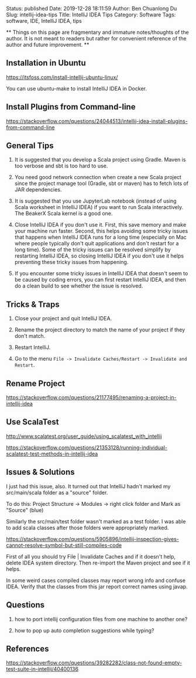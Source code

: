 Status: published
Date: 2019-12-28 18:11:59
Author: Ben Chuanlong Du
Slug: intellij-idea-tips
Title: IntelliJ IDEA Tips
Category: Software
Tags: software, IDE, IntelliJ IDEA, tips

**
Things on this page are
fragmentary and immature notes/thoughts of the author.
It is not meant to readers
but rather for convenient reference of the author and future improvement.
**

## Installation in Ubuntu 

https://itsfoss.com/install-intellij-ubuntu-linux/

You can use ubuntu-make to install IntelliJ IDEA in Docker.

## Install Plugins from Command-line

https://stackoverflow.com/questions/24044513/intellij-idea-install-plugins-from-command-line

## General Tips

1. It is suggested that you develop a Scala project using Gradle.
    Maven is too verbose and sbt is too hard to use.

2. You need good network connection when create a new Scala project 
    since the project manage tool (Gradle, sbt or maven) has to fetch lots of JAR dependencies.

3. It is suggested that you use JupyterLab notebook 
    (instead of using Scala worksheet in IntelliJ IDEA) if you want to run Scala interactively.
    The BeakerX Scala kernel is a good one.

4. Close IntelliJ IDEA if you don't use it.
    First, 
    this save memory and make your machine run faster.
    Second, 
    this helps avoiding some tricky issues that happens when IntelliJ IDEA runs for a long time 
    (especially on Mac where people typically don't quit applications and don't restart for a long time).
    Some of the tricky issues can be resolved simplify by restarting IntelliJ IDEA,
    so closing IntelliJ IDEA if you don't use it helps preventing these tricky issues from happening.

5. If you encounter some tricky issues in IntellIJ IDEA that doesn't seem to be caused by coding errors,
    you can first restart IntelliJ IDEA, 
    and then do a clean build to see whether the issue is resolved.

## Tricks & Traps 

1. Close your project and quit IntelliJ IDEA.

2. Rename the project directory to match the name of your project if they don't match.

3. Restart IntelliJ.

4. Go to the menu `File -> Invalidate Caches/Restart -> Invalidate and Restart`.

## Rename Project

https://stackoverflow.com/questions/21177495/renaming-a-project-in-intellij-idea

## Use ScalaTest

http://www.scalatest.org/user_guide/using_scalatest_with_intellij

https://stackoverflow.com/questions/21353128/running-individual-scalatest-test-methods-in-intellij-idea

## Issues & Solutions


I just had this issue, also. It turned out that IntelliJ hadn't marked my src/main/scala folder as a "source" folder.

To do this: Project Structure -> Modules -> right click folder and Mark as "Source" (blue)

Similarly the src/main/test folder wasn't marked as a test folder. I was able to add scala classes after those folders were appropriately marked.



https://stackoverflow.com/questions/5905896/intellij-inspection-gives-cannot-resolve-symbol-but-still-compiles-code



First of all you should try File | Invalidate Caches and if it doesn't help, delete IDEA system directory. Then re-import the Maven project and see if it helps.

In some weird cases compiled classes may report wrong info and confuse IDEA. Verify that the classes from this jar report correct names using javap.


## Questions

1. how to port intellij configuration files from one machine to another one?

2. how to pop up auto completion suggestions while typing?


## References 

https://stackoverflow.com/questions/39282282/class-not-found-empty-test-suite-in-intellij/40400136
